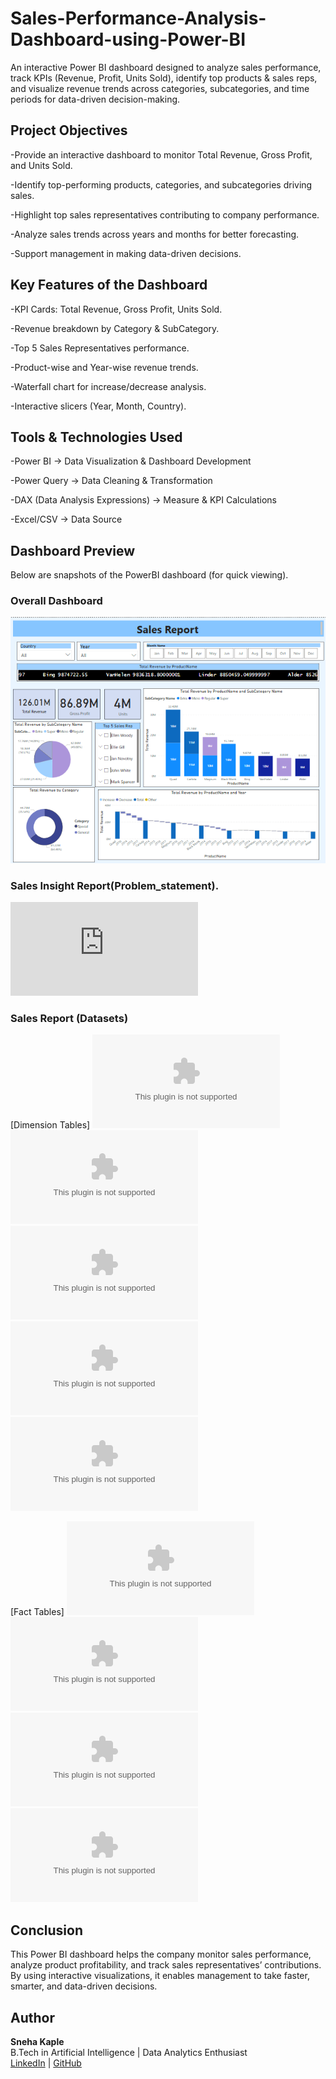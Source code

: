 # Sales-Performance-Analysis-Dashboard-using-Power-BI
An interactive Power BI dashboard designed to analyze sales performance, track KPIs (Revenue, Profit, Units Sold), identify top products &amp; sales reps, and visualize revenue trends across categories, subcategories, and time periods for data-driven decision-making.


## Project Objectives

-Provide an interactive dashboard to monitor Total Revenue, Gross Profit, and Units Sold.

-Identify top-performing products, categories, and subcategories driving sales.

-Highlight top sales representatives contributing to company performance.

-Analyze sales trends across years and months for better forecasting.

-Support management in making data-driven decisions.


## Key Features of the Dashboard

 -KPI Cards: Total Revenue, Gross Profit, Units Sold.
 
 -Revenue breakdown by Category & SubCategory.
 
 -Top 5 Sales Representatives performance.
 
 -Product-wise and Year-wise revenue trends.
 
 -Waterfall chart for increase/decrease analysis.
 
 -Interactive slicers (Year, Month, Country).


 ## Tools & Technologies Used
 
-Power BI → Data Visualization & Dashboard Development

-Power Query → Data Cleaning & Transformation

-DAX (Data Analysis Expressions) → Measure & KPI Calculations

-Excel/CSV → Data Source


##  Dashboard Preview
Below are snapshots of the PowerBI dashboard (for quick viewing).  

### Overall Dashboard  
![Dashboard Overview](https://github.com/SnehaKaple/Sales-Performance-Analysis-Dashboard-using-Power-BI/blob/main/Sales%20Insights%20Report.png)

### Sales Insight Report(Problem_statement).
![Problem Statement](https://github.com/SnehaKaple/Sales-Performance-Analysis-Dashboard-using-Power-BI/blob/main/Sales%20Projuct%20Requirement.pdf)

### Sales Report (Datasets) 
[Dimension Tables] 
![Product](https://github.com/SnehaKaple/Sales-Performance-Analysis-Dashboard-using-Power-BI/blob/main/Product.csv)
![Category](https://github.com/SnehaKaple/Sales-Performance-Analysis-Dashboard-using-Power-BI/blob/main/Categories.xlsx)
![Subcategory](https://github.com/SnehaKaple/Sales-Performance-Analysis-Dashboard-using-Power-BI/blob/main/SubCategories.xlsx)
![SaleRep](https://github.com/SnehaKaple/Sales-Performance-Analysis-Dashboard-using-Power-BI/blob/main/SalesRep.xlsx)
![Geography](https://github.com/SnehaKaple/Sales-Performance-Analysis-Dashboard-using-Power-BI/blob/main/Geography.xlsx) 

[Fact Tables] 
![Sales2014](https://github.com/SnehaKaple/Sales-Performance-Analysis-Dashboard-using-Power-BI/blob/main/sales%202014.csv) 
![Sales2015](https://github.com/SnehaKaple/Sales-Performance-Analysis-Dashboard-using-Power-BI/blob/main/sales%202015.csv) 
![Sales2016](https://github.com/SnehaKaple/Sales-Performance-Analysis-Dashboard-using-Power-BI/blob/main/sales%202016.csv) 
![Sales2017](https://github.com/SnehaKaple/Sales-Performance-Analysis-Dashboard-using-Power-BI/blob/main/sales%202017.csv)


## Conclusion
This Power BI dashboard helps the company monitor sales performance, analyze product profitability, and track sales representatives’ contributions. By using interactive visualizations, it enables management to take faster, smarter, and data-driven decisions.


##  Author
**Sneha Kaple**  
B.Tech in Artificial Intelligence | Data Analytics Enthusiast  
[LinkedIn](https://www.linkedin.com/in/sneha-kaple-analytics/) | [GitHub](https://github.com/SnehaKaple) 


